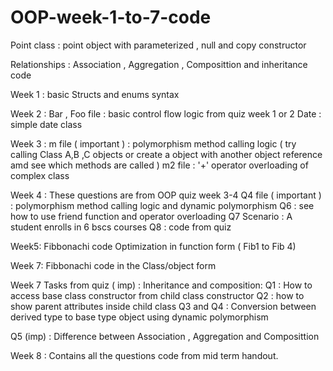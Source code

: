 ﻿# OOP-week-1-to-7-code
 
Point class : point object with parameterized , null and copy constructor 

Relationships : Association , Aggregation , Composittion and inheritance code
 
Week 1 : basic Structs and enums syntax

Week 2 : 
Bar , Foo file : basic control flow logic from quiz week 1 or 2
Date : simple date class

Week 3 :
m file ( important ) : polymorphism method calling logic ( try calling Class A,B ,C objects or create a object with another object reference amd see which methods are called )
m2 file : '+' operator overloading of complex class

Week 4 :
These questions are from OOP quiz week 3-4
Q4 file ( important ) : polymorphism method calling logic and dynamic polymorphism
Q6 : see how to use friend function and operator overloading
Q7 Scenario : A student enrolls in 6 bscs courses
Q8 : code from quiz

Week5:
Fibbonachi code Optimization in function form ( Fib1 to Fib 4)

Week 7:
Fibbonachi code in the Class/object form

Week 7 Tasks from quiz ( imp) :
Inheritance and composition: 
Q1 : How to access base class constructor from child class constructor
Q2 : how to show parent attributes inside child class
Q3 and Q4 : Conversion between derived type to base type object using dynamic polymorphism


Q5 (imp) : Difference between Association , Aggregation and Composittion

Week 8 :
Contains all the questions code from mid term handout.



  
 


